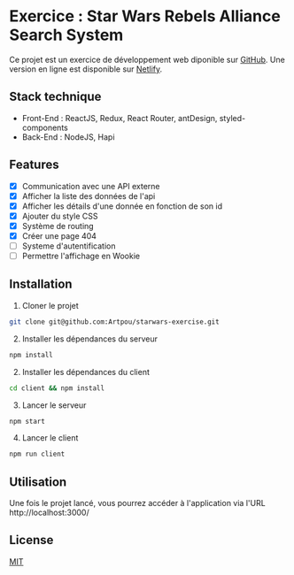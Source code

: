 # Exercice : Star Wars Rebels Alliance Search System

Ce projet est un exercice de développement web diponible sur [GitHub](https://github.com/KrashStudio/react-exercice).
Une version en ligne est disponible sur [Netlify](https://starwars-exercise.netlify.app/).

## Stack technique

- Front-End : ReactJS, Redux, React Router, antDesign, styled-components
- Back-End : NodeJS, Hapi

## Features

- [x] Communication avec une API externe
- [x] Afficher la liste des données de l'api
- [x] Afficher les détails d'une donnée en fonction de son id
- [x] Ajouter du style CSS
- [x] Système de routing
- [x] Créer une page 404
- [ ] Systeme d'autentification
- [ ] Permettre l'affichage en Wookie

## Installation

1. Cloner le projet
```bash
git clone git@github.com:Artpou/starwars-exercise.git
```
2. Installer les dépendances du serveur
```bash
npm install
```

2. Installer les dépendances du client
```bash
cd client && npm install
```

3. Lancer le serveur
```bash
npm start
```
4. Lancer le client
```bash
npm run client
```

## Utilisation

Une fois le projet lancé, vous pourrez accéder à l'application via l'URL http://localhost:3000/

## License

[MIT](https://choosealicense.com/licenses/mit/)